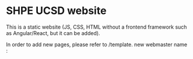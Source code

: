 # SHPE UCSD website

This is a static website (JS, CSS, HTML without a frontend framework such as Angular/React, but it can be added).

In order to add new pages, please refer to /template. 
new webmaster name :
